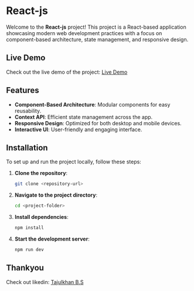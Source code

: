 # React-js

Welcome to the **React-js** project! This project is a React-based application showcasing modern web development practices with a focus on component-based architecture, state management, and responsive design.

## Live Demo

Check out the live demo of the project: [Live Demo](https://react-js-taj.netlify.app/)

## Features

- **Component-Based Architecture**: Modular components for easy reusability.
- **Context API**: Efficient state management across the app.
- **Responsive Design**: Optimized for both desktop and mobile devices.
- **Interactive UI**: User-friendly and engaging interface.

## Installation

To set up and run the project locally, follow these steps:

1. **Clone the repository**:
   ```bash
   git clone <repository-url>

2. **Navigate to the project directory**:
   ```bash
   cd <project-folder> 

3. **Install dependencies**:
   ```bash
   npm install

3. **Start the development server**:
   ```bash
   npm run dev

## Thankyou 
Check out likedin: [Tajulkhan B.S](https://www.linkedin.com/in/tajul-khan-b-s-513758220/)